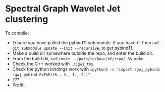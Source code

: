 # Spectral Graph Wavelet Jet clustering

To compile;

- Ensure you have pulled the pybind11 submodule. If you haven't then call `git submodule update --init --recursive`, to get pybind11.
- Make a build dir somewhere outside the repo, and enter the build dir.
- From the build dir, call `cmake ../path/to/base/of/repo/ && make`.
- Check the C++ worked with `./Sgwj_toy`.
- Check the python bindings work with `ipython3 -c "import sgwj_pybind; sgwj_pybind.PxPyPz(6., 3., 1., 2.)"`.
- ???
- Profit.

